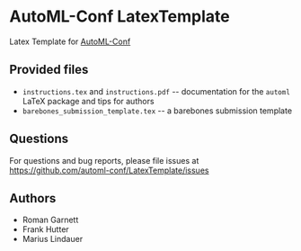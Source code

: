 # AutoML-Conf LatexTemplate

Latex Template for [AutoML-Conf](https://www.automl.cc)

## Provided files

* `instructions.tex` and `instructions.pdf` -- documentation for the `automl`
  LaTeX package and tips for authors
* `barebones_submission_template.tex` -- a barebones submission template

## Questions

For questions and bug reports, please file issues at https://github.com/automl-conf/LatexTemplate/issues

## Authors

* Roman Garnett
* Frank Hutter
* Marius Lindauer
